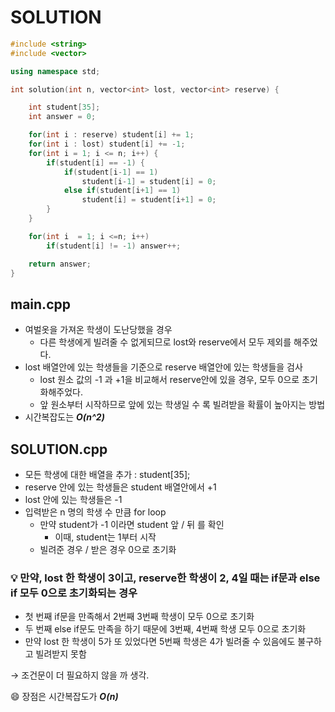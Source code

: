 # SOLUTION

```c++
#include <string>
#include <vector>

using namespace std;

int solution(int n, vector<int> lost, vector<int> reserve) {

    int student[35];
    int answer = 0;

    for(int i : reserve) student[i] += 1;
    for(int i : lost) student[i] += -1;
    for(int i = 1; i <= n; i++) {
        if(student[i] == -1) {
            if(student[i-1] == 1) 
                student[i-1] = student[i] = 0;
            else if(student[i+1] == 1) 
                student[i] = student[i+1] = 0;
        }
    }

    for(int i  = 1; i <=n; i++)
        if(student[i] != -1) answer++;

    return answer;
}
```

## main.cpp 
- 여벌옷을 가져온 학생이 도난당했을 경우
    - 다른 학생에게 빌려줄 수 없게되므로 lost와 reserve에서 모두 제외를 해주었다. 
- lost 배열안에 있는 학생들을 기준으로 reserve 배열안에 있는 학생들을 검사
    - lost 원소 값의 -1 과 +1을 비교해서 reserve안에 있을 경우, 모두 0으로 초기화해주었다. 
    - 앞 원소부터 시작하므로 앞에 있는 학생일 수 록 빌려받을 확률이 높아지는 방법
- 시간복잡도는 <em><b>O(n^2)</b></em>

## SOLUTION.cpp
- 모든 학생에 대한 배열을 추가 : student[35];
- reserve 안에 있는 학생들은 student 배열안에서 +1
- lost 안에 있는 학생들은 -1
- 입력받은 n 명의 학생 수 만큼 for loop
    - 만약 student가 -1 이라면 student 앞 / 뒤 를 확인
        - 이때, student는 1부터 시작
    - 빌려준 경우 / 받은 경우 0으로 초기화

### :bulb: 만약, lost 한 학생이 3이고, reserve한 학생이 2, 4일 때는 if문과 else if 모두 0으로 초기화되는 경우
- 첫 번째 if문을 만족해서 2번째 3번째 학생이 모두 0으로 초기화
- 두 번째 else if문도 만족을 하기 때문에 3번째, 4번째 학생 모두 0으로 초기화
- 만약 lost 한 학생이 5가 또 있었다면 5번째 학생은 4가 빌려줄 수 있음에도 불구하고 빌려받지 못함

→ 조건문이 더 필요하지 않을 까 생각.

:smile: 장점은 시간복잡도가  <em><b>O(n)</b></em>
